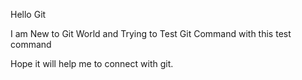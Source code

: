 Hello Git

I am New to Git World and Trying to Test Git Command with this test command

Hope it will help me to connect with git.

